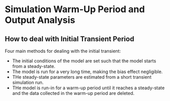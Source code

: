 # Simulation Warm-Up Period and Output Analysis

## How to deal with Initial Transient Period

Four main methods for dealing with the initial transient:
- The initial conditions of the model are set such that the model starts from a steady-state.
- The model is run for a very long time, making the bias effect negligible.
- THe steady-state parameters are estimated from a short transient simulation run.
- THe model is run-in for a warm-up period until it reaches a steady-state and the data collected in the warm-up period are deleted.